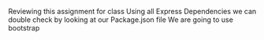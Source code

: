 Reviewing this assignment for class
Using all Express
Dependencies we can double check by looking at our Package.json file
We are going to use bootstrap